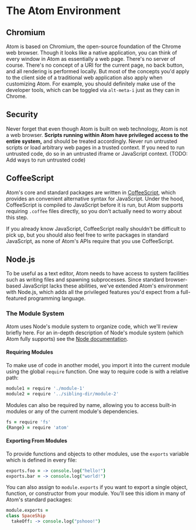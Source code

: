 # The Atom Environment

## Chromium

Atom is based on Chromium, the open-source foundation of the Chrome web browser.
Though it looks like a native application, you can think of every window in Atom
as essentially a web page. There's no server of course. There's no concept of a
URI for the current page, no back button, and all rendering is performed
locally. But most of the concepts you'd apply to the client side of a
traditional web application also apply when customizing Atom. For example, you
should definitely make use of the developer tools, which can be toggled via
`alt-meta-i` just as they can in Chrome.

## Security

Never forget that even though Atom is built on web technology, Atom is not a
web browser. **Scripts running within Atom have privileged access to the entire
system,** and should be treated accordingly. Never run untrusted scripts or load
arbitrary web pages in a trusted context. If you need to run untrusted code, do
so in an untrusted iframe or JavaScript context. (TODO: Add ways to run
untrusted code)

## CoffeeScript

Atom's core and standard packages are written in
[CoffeeScript](http://coffeescript.org), which provides an convenient
alternative syntax for JavaScript. Under the hood, CoffeeScript is compiled to
JavaScript before it is run, but Atom supports requiring `.coffee` files
directly, so you don't actually need to worry about this step.

If you already know JavaScript, CoffeeScript really shouldn't be difficult to
pick up, but you should also feel free to write packages in standard JavaScript,
as none of Atom's APIs require that you use CoffeeScript.

## Node.js

To be useful as a text editor, Atom needs to have access to system facilities
such as writing files and spawning subprocesses. Since standard browser-based
JavaScript lacks these abilities, we've extended Atom's environment with
Node.js, which adds all the privileged features you'd expect from a
full-featured programming language.

### The Module System

Atom uses Node's module system to organize code, which we'll review briefly
here. For an in-depth description of Node's module system (which Atom fully
supports) see the [Node documentation](http://nodejs.org/api/modules.html).

#### Requiring Modules

To make use of code in another model, you import it into the current module
using the global `require` function. One way to require code is with a relative
path:

```coffee
module1 = require './module-1'
module2 = require '../sibling-dir/module-2'
```

Modules can also be required by name, allowing you to access built-in modules or
any of the current module's dependencies.

```coffee
fs = require 'fs'
{Range} = require 'atom'
```

#### Exporting From Modules

To provide functions and objects to other modules, use the `exports` variable
which is defined in every file:

```coffee
exports.foo = -> console.log("hello!")
exports.bar = -> console.log("world!")
```

You can also assign to `module.exports` if you want to export a single object,
function, or constructor from your module. You'll see this idiom in many of
Atom's standard packages:

```coffee
module.exports =
class SpaceShip
  takeOff: -> console.log("pshooo!")
```
